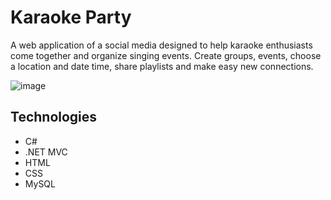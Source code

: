 # Karaoke Party

A web application of a social media designed to help karaoke enthusiasts come together and organize singing events. 
Create groups, events, choose a location and date time, share playlists and make easy new connections.

![image](https://github.com/WilliamTkhsh/KaraokeParty/assets/85686552/8fb0de88-d1e0-4272-878e-71013d093ff7)

## Technologies
- C#
- .NET MVC
- HTML
- CSS
- MySQL

